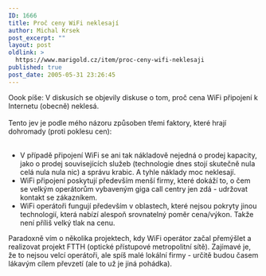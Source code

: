 ```yaml
---
ID: 1666
title: Proč ceny WiFi neklesají
author: Michal Krsek
post_excerpt: ""
layout: post
oldlink: >
  https://www.marigold.cz/item/proc-ceny-wifi-neklesaji
published: true
post_date: 2005-05-31 23:26:45
---
```

<p>Oook píše: V diskusích se objevily diskuse o tom, proč cena WiFi připojení k Internetu (obecně) neklesá. <br />
<br />
Tento jev je podle mého názoru způsoben třemi faktory, které hrají dohromady (proti poklesu cen):<br />
<br /></p>

<ul>
<li>V případě připojení WiFi se ani tak nákladově nejedná o prodej
kapacity, jako o prodej souvisejících služeb (technologie dnes stojí
skutečně nula celá nula nula nic) a správu krabic. A tyhle náklady moc
neklesají.</li>
<li>WiFi připojení poskytují především menší firmy, které dokáží to,
o čem se velkým operátorům vybaveným giga call centry jen zdá -
udržovat kontakt se zákazníkem.</li>
<li>WiFi operátoři fungují především v oblastech, které nejsou
pokryty jinou technologií, která nabízí alespoň srovnatelný poměr
cena/výkon. Takže není příliš velký tlak na cenu.<br />
  </li>
</ul>
<p>Paradoxně vím o několika projektech, kdy WiFi operátor začal přemýšlet
a realizovat projekt FTTH (optické přístupové metropolitní sítě).
Zajímavé je, že to nejsou velcí operátoři, ale spíš malé lokální firmy
- určitě budou časem lákavým cílem převzetí (ale to už je jiná pohádka).<br />
&nbsp;</p>
